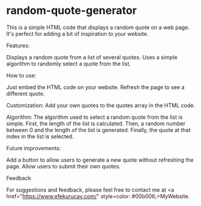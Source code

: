 # random-quote-generator

This is a simple HTML code that displays a random quote on a web page. It's perfect for adding a bit of inspiration to your website.

Features:

Displays a random quote from a list of several quotes.
Uses a simple algorithm to randomly select a quote from the list.

How to use:

Just embed the HTML code on your website.
Refresh the page to see a different quote.

Customization:
Add your own quotes to the quotes array in the HTML code.

Algorithm:
The algorithm used to select a random quote from the list is simple. First, the length of the list is calculated. 
Then, a random number between 0 and the length of the list is generated. Finally, the quote at that index in the list is selected.

Future improvements:

Add a button to allow users to generate a new quote without refreshing the page.
Allow users to submit their own quotes.

Feedback

For suggestions and feedback, please feel free to contact me at <a href="https://www.efekurucay.com/" style=color: #00b006;>MyWebsite</a>.
